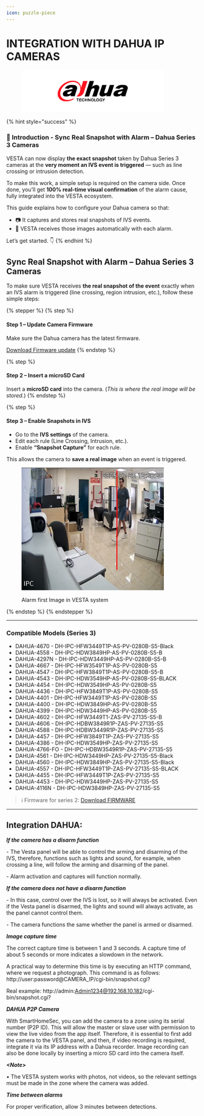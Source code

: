 ```yaml
---
icon: puzzle-piece
---
```


# INTEGRATION WITH DAHUA IP CAMERAS

<figure><img src="../.gitbook/assets/image (1) (1) (1) (1) (1) (1).png" alt="" width="375"><figcaption></figcaption></figure>

{% hint style="success" %}
### 🎯 Introduction - Sync Real Snapshot with Alarm – Dahua Series 3 Cameras

VESTA can now display **the exact snapshot** taken by Dahua Series 3 cameras at the **very moment an IVS event is triggered** — such as line crossing or intrusion detection.

To make this work, a simple setup is required on the camera side. Once done, you’ll get **100% real-time visual confirmation** of the alarm cause, fully integrated into the VESTA ecosystem.

This guide explains how to configure your Dahua camera so that:

* 📷 It captures and stores real snapshots of IVS events.
* 🔄 VESTA receives those images automatically with each alarm.

Let’s get started. 👇
{% endhint %}

## Sync Real Snapshot with Alarm – Dahua Series 3 Cameras

To make sure VESTA receives **the real snapshot of the event** exactly when an IVS alarm is triggered (line crossing, region intrusion, etc.), follow these simple steps:

{% stepper %}
{% step %}
#### Step 1 – Update Camera Firmware

Make sure the Dahua camera has the latest firmware.

<a href="https://drive.google.com/file/d/1_E4gALQLkPwMRePfONcUMF9Gx5o7KanM/view?usp=drive_link" class="button primary" data-icon="down-to-bracket">Download Firmware update</a>
{% endstep %}

{% step %}
#### Step 2 – Insert a microSD Card

Insert a **microSD card** into the camera. (_This is where the real image will be stored._)
{% endstep %}

{% step %}
#### Step 3 – Enable Snapshots in IVS

* Go to the **IVS settings** of the camera.
* Edit each rule (Line Crossing, Intrusion, etc.).
* Enable **“Snapshot Capture”** for each rule.

This allows the camera to **save a real image** when an event is triggered.

<figure><img src="../.gitbook/assets/image (352).png" alt="Alarm Image in VESTA " width="375"><figcaption><p>Alarm first Image in VESTA system</p></figcaption></figure>
{% endstep %}
{% endstepper %}

***

### Compatible Models (Series 3)

* DAHUA-4670 - DH-IPC-HFW3449T1P-AS-PV-0280B-S5-Black
* DAHUA-4558 - DH-IPC-HDW3849HP-AS-PV-0280B-S5-B
* DAHUA-4297N - DH-IPC-HDW3449HP-AS-PV-0280B-S5-B
* DAHUA-4667 - DH-IPC-HFW3549T1P-AS-PV-0280B-S5
* DAHUA-4547 - DH-IPC-HFW3849T1P-AS-PV-0280B-S5-B
* DAHUA-4543 - DH-IPC-HDW3549HP-AS-PV-0280B-S5-BLACK
* DAHUA-4454 - DH-IPC-HDW3549HP-AS-PV-0280B-S5
* DAHUA-4436 - DH-IPC-HFW3849T1P-AS-PV-0280B-S5
* DAHUA-4401 - DH-IPC-HFW3449T1P-AS-PV-0280B-S5
* DAHUA-4400 - DH-IPC-HDW3849HP-AS-PV-0280B-S5
* DAHUA-4399 - DH-IPC-HDW3449HP-AS-PV-0280B-S5
* DAHUA-4602 - DH-IPC-HFW3449T1-ZAS-PV-27135-S5-B
* DAHUA-4606 - DH-IPC-HDBW3849R1P-ZAS-PV-27135-S5
* DAHUA-4588 - DH-IPC-HDBW3449R1P-ZAS-PV-27135-S5
* DAHUA-4457 - DH-IPC-HFW3849T1P-ZAS-PV-27135-S5
* DAHUA-4386 - DH-IPC-HDW3549HP-ZAS-PV-27135-S5
* DAHUA-4766-FO - DH-IPC-HDBW3549R1P-ZAS-PV-27135-S5
* DAHUA-4561 - DH-IPC-HDW3449HP-ZAS-PV-27135-S5-Black
* DAHUA-4560 - DH-IPC-HDW3849HP-ZAS-PV-27135-S5-Black
* DAHUA-4557 - DH-IPC-HFW3449T1P-ZAS-PV-27135-S5-BLACK
* DAHUA-4455 - DH-IPC-HFW3449T1P-ZAS-PV-27135-S5
* DAHUA-4453 - DH-IPC-HDW3449HP-ZAS-PV-27135-S5
* DAHUA-4116N - DH-IPC-HDW3849HP-ZAS-PV-27135-S5

> ℹ️ Firmware for series 2: [Download FIRMWARE](https://drive.google.com/drive/folders/1thS-QK6UmKX14amsHNiuCVVx--nTSaMI)



***

## Integration **DAHUA**:

_**If the camera has a disarm function**_

\- The Vesta panel will be able to control the arming and disarming of the IVS, therefore, functions such as lights and sound, for example, when crossing a line, will follow the arming and disarming of the panel.

\- Alarm activation and captures will function normally.

_**If the camera does not have a disarm function**_

\- In this case, control over the IVS is lost, so it will always be activated. Even if the Vesta panel is disarmed, the lights and sound will always activate, as the panel cannot control them.

\- The camera functions the same whether the panel is armed or disarmed.

_**Image capture time**_

The correct capture time is between 1 and 3 seconds. A capture time of about 5 seconds or more indicates a slowdown in the network.

A practical way to determine this time is by executing an HTTP command, where we request a photograph. This command is as follows: http://user:password@CAMERA\_IP/cgi-bin/snapshot.cgi?

Real example: http://admin:Admin1234@192.168.10.182/cgi-bin/snapshot.cgi?

_**DAHUA P2P Camera**_

With SmartHomeSec, you can add the camera to a zone using its serial number (P2P ID). This will allow the master or slave user with permission to view the live video from the app itself. Therefore, it is essential to first add the camera to the VESTA panel, and then, if video recording is required, integrate it via its IP address with a Dahua recorder. Image recording can also be done locally by inserting a micro SD card into the camera itself.

_**\<Note>**_

• The VESTA system works with photos, not videos, so the relevant settings must be made in the zone where the camera was added.

_**Time between alarms**_

For proper verification, allow 3 minutes between detections.
